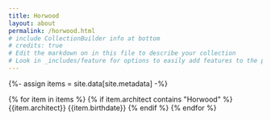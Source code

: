 ```yaml
---
title: Horwood
layout: about
permalink: /horwood.html
# include CollectionBuilder info at bottom
# credits: true
# Edit the markdown on in this file to describe your collection
# Look in _includes/feature for options to easily add features to the page
---
```


{%- assign items = site.data[site.metadata] -%}

{% for item in items %}
{% if item.architect contains "Horwood" %}
{{item.architect}}
{{item.birthdate}}
{% endif %}
{% endfor %}